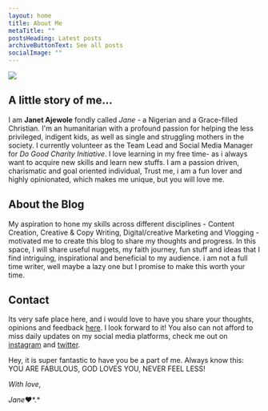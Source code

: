 ```yaml
---
layout: home
title: About Me
metaTitle: ""
postsHeading: Latest posts
archiveButtonText: See all posts
socialImage: ""
---
```

![](/images/fav.jpg)

## **A little story of me...**

I am **Janet Ajewole** fondly called *Jane -* a Nigerian and a Grace-filled Christian. I'm an humanitarian with a profound passion for helping the less privileged, indigent kids, as well as single and struggling mothers in the society. I currently volunteer as the Team Lead and Social Media Manager for *Do Good Charity Initiative*. I love learning in my free time- as i always want to acquire new skills and learn new stuffs. I am a passion driven, charismatic and goal oriented individual, Trust me, i am a fun lover and highly opinionated, which makes me unique, but you will love me. 

## **About the Blog**

My aspiration to hone my skills across different disciplines - Content Creation, Creative & Copy Writing, Digital/creative Marketing and Vlogging - motivated me to create this blog to share my thoughts and progress. In this space, I will share useful nuggets, my faith journey, fun stuff and ideas that I find intriguing, inspirational and beneficial to my audience. i am not a full time writer, well maybe a lazy one but I promise to make this worth your time. 

## **Contact**

Its very safe place here, and i would love to have you share your thoughts, opinions and feedback [](ajewoleglory@gmail.com)[here](ajewoleglory@gmail.com). I look forward to it! You also can not afford to miss daily updates on my social media platforms, check me out on [instagram](https://www.instagram.com/jane_vigour/) and [twitter](https://twitter.com/JaneVigour). 

Hey, it is super fantastic to have you be a part of me. Always know this: YOU ARE FABULOUS, GOD LOVES YOU, NEVER FEEL LESS! 

*With love,* 

*Jane*❤️*.*